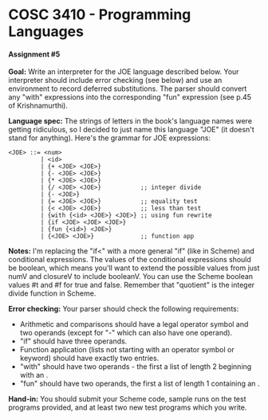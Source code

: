 # COSC 3410 - Programming Languages
#### Assignment #5

**Goal:** Write an interpreter for the JOE language described below. Your interpreter should include error checking (see below) and use an environment to record deferred substitutions. The parser should convert any "with" expressions into the corresponding "fun" expression (see p.45 of Krishnamurthi).

**Language spec:** The strings of letters in the book's language names were getting ridiculous, so I decided to just name this language "JOE" (it doesn't stand for anything). Here's the grammar for JOE expressions:
```
<JOE> ::= <num>
         | <id>
         | {+ <JOE> <JOE>}
         | {- <JOE> <JOE>}
         | {* <JOE> <JOE>}
         | {/ <JOE> <JOE>}           ;; integer divide
         | {- <JOE>}
         | {= <JOE> <JOE>}           ;; equality test
         | {< <JOE> <JOE>}           ;; less than test
         | {with {<id> <JOE>} <JOE>} ;; using fun rewrite
         | {if <JOE> <JOE> <JOE>}
         | {fun {<id>} <JOE>}
         | {<JOE> <JOE>}             ;; function app
```         
**Notes:** I'm replacing the "if<" with a more general "if" (like in Scheme) and conditional expressions. The values of the conditional expressions should be boolean, which means you'll want to extend the possible values from just numV and closureV to include booleanV. You can use the Scheme boolean values #t and #f for true and false.
Remember that "quotient" is the integer divide function in Scheme.

**Error checking:** Your parser should check the following requirements:

* Arithmetic and comparisons should have a legal operator symbol and two operands (except for "-" which can also have one operand).
* "if" should have three operands.
* Function application (lists not starting with an operator symbol or keyword) should have exactly two entries.
* "with" should have two operands - the first a list of length 2 beginning with an <id>.
* "fun" should have two operands, the first a list of length 1 containing an <id>.

**Hand-in:** You should submit your Scheme code, sample runs on the test programs provided, and at least two new test programs which you write.
